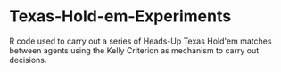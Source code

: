 # Texas-Hold-em-Experiments
R code used to carry out a series of Heads-Up Texas Hold'em matches between agents using the Kelly Criterion as mechanism to carry out decisions.
